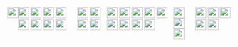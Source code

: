 <div style="display:flex">
  <!-- desktops -->
  <span>
    <!-- distro & wm
    <img width="24px" src="https://cdn.jsdelivr.net/npm/simple-icons@3.3.0/icons/archlinux.svg" />
    <img width="24px" src="https://cdn.jsdelivr.net/npm/simple-icons@3.3.0/icons/awesomewm.svg" />
    -->
    <img width="24px" src="https://cdn.jsdelivr.net/npm/simple-icons@3.3.0/icons/linux.svg" />
    <!--img width="24px" src="https://cdn.jsdelivr.net/npm/simple-icons@3.3.0/icons/apple.svg" /-->
  </span>
  
  <!-- daily bread -->
  <span>
    <img width="24px" src="https://cdn.jsdelivr.net/npm/simple-icons@3.3.0/icons/atom.svg" />
    <img width="24px" src="https://cdn.jsdelivr.net/npm/simple-icons@3.3.0/icons/react.svg" />
    <!--img width="24px" src="https://cdn.jsdelivr.net/npm/simple-icons@3.3.0/icons/reactrouter.svg" /-->
    <img width="24px" src="https://cdn.jsdelivr.net/npm/simple-icons@3.3.0/icons/sass.svg" />
    <!--img width="24px" src="https://cdn.jsdelivr.net/npm/simple-icons@3.3.0/icons/git.svg" /-->
    <img width="24px" src="https://cdn.jsdelivr.net/npm/simple-icons@3.3.0/icons/github.svg" />
    <img width="24px" src="https://cdn.jsdelivr.net/npm/simple-icons@3.3.0/icons/markdown.svg" />
    <img width="24px" src="https://cdn.jsdelivr.net/npm/simple-icons@3.3.0/icons/typescript.svg" />
    <img width="24px" src="https://cdn.jsdelivr.net/npm/simple-icons@3.3.0/icons/json.svg" />
    <img width="24px" src="https://cdn.jsdelivr.net/npm/simple-icons@3.3.0/icons/yarn.svg" />
    <!--img width="24px" src="https://cdn.jsdelivr.net/npm/simple-icons@3.3.0/icons/npm.svg" /-->
    <!--img width="24px" src="https://cdn.jsdelivr.net/npm/simple-icons@3.3.0/icons/postman.svg" /-->
  </span>

  <!-- want to learn -->
  <span>
    <img width="24px" src="https://cdn.jsdelivr.net/npm/simple-icons@3.3.0/icons/deno.svg" />
    <img width="24px" src="https://cdn.jsdelivr.net/npm/simple-icons@3.3.0/icons/ruby.svg" />
    <!--img width="24px" src="https://cdn.jsdelivr.net/npm/simple-icons@3.3.0/icons/arduino.svg" /-->
    <!--img width="24px" src="https://cdn.jsdelivr.net/npm/simple-icons@3.3.0/icons/electron.svg" /-->
    <img width="24px" src="https://cdn.jsdelivr.net/npm/simple-icons@3.3.0/icons/python.svg" />
    <!--img width="24px" src="https://cdn.jsdelivr.net/npm/simple-icons@3.3.0/icons/bitcoin.svg" /-->
    <img width="24px" src="https://cdn.jsdelivr.net/npm/simple-icons@3.3.0/icons/tensorflow.svg" />
  </span>
  
  <!-- worked with -->
  <span>
    <img width="24px" src="https://cdn.jsdelivr.net/npm/simple-icons@3.3.0/icons/node-dot-js.svg" />
    <img width="24px" src="https://cdn.jsdelivr.net/npm/simple-icons@3.3.0/icons/raspberrypi.svg" />
    <img width="24px" src="https://cdn.jsdelivr.net/npm/simple-icons@3.3.0/icons/material-ui.svg" />
    <img width="24px" src="https://cdn.jsdelivr.net/npm/simple-icons@3.3.0/icons/html5.svg" />
    <img width="24px" src="https://cdn.jsdelivr.net/npm/simple-icons@3.3.0/icons/css3.svg" />
    <img width="24px" src="https://cdn.jsdelivr.net/npm/simple-icons@3.3.0/icons/twilio.svg" />
    <img width="24px" src="https://cdn.jsdelivr.net/npm/simple-icons@3.3.0/icons/webpack.svg" />
    <img width="24px" src="https://cdn.jsdelivr.net/npm/simple-icons@3.3.0/icons/firebase.svg" />
    <img width="24px" src="https://cdn.jsdelivr.net/npm/simple-icons@3.3.0/icons/babel.svg" />
    <!--img width="24px" src="https://cdn.jsdelivr.net/npm/simple-icons@3.3.0/icons/lua.svg" /-->
  </span>
  
  <!-- social
  <span>
    <img width="24px" src="https://cdn.jsdelivr.net/npm/simple-icons@3.3.0/icons/diaspora.svg" />
    <img width="24px" src="https://cdn.jsdelivr.net/npm/simple-icons@3.3.0/icons/twitter.svg" />
    <img width="24px" src="https://cdn.jsdelivr.net/npm/simple-icons@3.3.0/icons/angellist.svg" />
    <img width="24px" src="https://cdn.jsdelivr.net/npm/simple-icons@3.3.0/icons/freecodecamp.svg" />
    <img width="24px" src="https://cdn.jsdelivr.net/npm/simple-icons@3.3.0/icons/dev-dot-to.svg" />
  </span>
  -->

  <!-- clouds -->
  <span>
    <img width="24px" src="https://cdn.jsdelivr.net/npm/simple-icons@3.3.0/icons/netlify.svg" />
     <img width="24px" src="https://cdn.jsdelivr.net/npm/simple-icons@3.3.0/icons/digitalocean.svg" />
    <img width="24px" src="https://cdn.jsdelivr.net/npm/simple-icons@3.3.0/icons/linode.svg" />
  </span>

  <!-- shares -->
  <span>
    <img width="24px" src="https://cdn.jsdelivr.net/npm/simple-icons@3.3.0/icons/duckduckgo.svg" />
    <img width="24px" src="https://cdn.jsdelivr.net/npm/simple-icons@3.3.0/icons/opensourceinitiative.svg" />
    <img width="24px" src="https://cdn.jsdelivr.net/npm/simple-icons@3.3.0/icons/tor.svg" />
    <img width="24px" src="https://cdn.jsdelivr.net/npm/simple-icons@3.3.0/icons/ycombinator.svg" />
    <img width="24px" src="https://cdn.jsdelivr.net/npm/simple-icons@3.3.0/icons/protonmail.svg" />
  </span>
</div>
